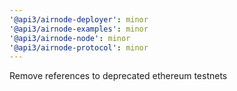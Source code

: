 ```yaml
---
'@api3/airnode-deployer': minor
'@api3/airnode-examples': minor
'@api3/airnode-node': minor
'@api3/airnode-protocol': minor
---
```


Remove references to deprecated ethereum testnets
